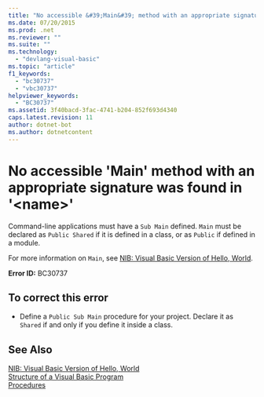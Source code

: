```yaml
---
title: "No accessible &#39;Main&#39; method with an appropriate signature was found in &#39;&lt;name&gt;&#39;"
ms.date: 07/20/2015
ms.prod: .net
ms.reviewer: ""
ms.suite: ""
ms.technology: 
  - "devlang-visual-basic"
ms.topic: "article"
f1_keywords: 
  - "bc30737"
  - "vbc30737"
helpviewer_keywords: 
  - "BC30737"
ms.assetid: 3f40bacd-3fac-4741-b204-852f693d4340
caps.latest.revision: 11
author: dotnet-bot
ms.author: dotnetcontent
---
```

# No accessible &#39;Main&#39; method with an appropriate signature was found in &#39;&lt;name&gt;&#39;
Command-line applications must have a `Sub Main` defined. `Main` must be declared as `Public Shared` if it is defined in a class, or as `Public` if defined in a module.  
  
 For more information on `Main`, see [NIB: Visual Basic Version of Hello, World](http://msdn.microsoft.com/en-us/9d030b60-e148-4366-a462-69532f02294c).  
  
 **Error ID:** BC30737  
  
## To correct this error  
  
-   Define a `Public Sub Main` procedure for your project. Declare it as `Shared` if and only if you define it inside a class.  
  
## See Also  
 [NIB: Visual Basic Version of Hello, World](http://msdn.microsoft.com/en-us/9d030b60-e148-4366-a462-69532f02294c)   
 [Structure of a Visual Basic Program](../../../visual-basic/programming-guide/program-structure/structure-of-a-visual-basic-program.md)   
 [Procedures](../../../visual-basic/programming-guide/language-features/procedures/index.md)
